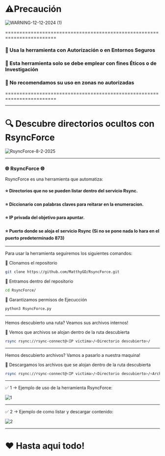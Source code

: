 # ⚠️Precaución

![WARNING-12-12-2024 (1)](https://github.com/user-attachments/assets/148e670a-8284-47b0-9080-e8fbd738d85b)

========================================================================

### 👮 Usa la herramienta con Autorización o en Entornos Seguros
### 👮 Esta herramienta solo se debe emplear con fines Éticos o de Investigación
### 👮 No recomendamos su uso en zonas no autorizadas

========================================================================

------------------------------------------------------------------------------------------------------------------------------------------------------------

# 🔍️ Descubre directorios ocultos con RsyncForce 

![RsyncForce-8-2-2025](https://github.com/user-attachments/assets/97fc3ba5-ce29-462e-a216-cf2f395731c7)

------------------------------------------------------------------------------------------------------------------------------------------------------------

### 🌐 RsyncForce 🌐
RsyncForce es una herramienta que automatiza:

#### ⭐ Directorios que no se pueden listar dentro del servicio Rsync.
#### ⭐ Diccionario con palabras claves para reitarar en la enumeracion.
#### ⭐ IP privada del objetivo para apuntar.
#### ⭐ Puerto donde se aloja el servicio Rsync (Si no se pone nada lo hara en el puerto predeterminado 873)

------------------------------------------------------------------------------------------------------------------------------------------------------------

Para usar la herramienta seguiremos los siguientes comandos:

🔴 Clonamos el repositorio

```bash
git clone https://github.com/MatthyGD/RsyncForce.git
```

🔴 Entramos dentro del repositorio

```bash
cd RsyncForce/
```

🔴 Garantizamos permisos de Ejecucción

```bash
python3 RsyncForce.py
```

------------------------------------------------------------------------------------------------------------------------------------------------------------

Hemos descubierto una ruta? Veamos sus archivos internos!

🔴 Vemos que archivos se alojan dentro de la ruta descubierta

```bash
rsync rsync://rsync-connect@<IP victima>/<Directorio descubierto>/
```

------------------------------------------------------------------------------------------------------------------------------------------------------------

Hemos descubierto archivos? Vamos a pasarlo a nuestra maquina!

🔴 Descargamos los archivos que se alojan dentro de la ruta descubierta

```bash
rsync rsync://rsync-connect@<IP victima>/<Directorio descubierto>/<Archivo que queramos descargar> .
```

------------------------------------------------------------------------------------------------------------------------------------------------------------

✅ 1 -> Ejemplo de uso de la herramienta RsyncForce:

![1](https://github.com/user-attachments/assets/431caf9f-8525-42b7-9073-37a04673721e)

------------------------------------------------------------------------------------------------------------------------------------------------------------

✅ 2 -> Ejemplo de como listar y descargar contenido:

![2](https://github.com/user-attachments/assets/34e73675-b2da-4d46-9b88-a0ca367bfa68)

------------------------------------------------------------------------------------------------------------------------------------------------------------

# ❤️ Hasta aqui todo!
